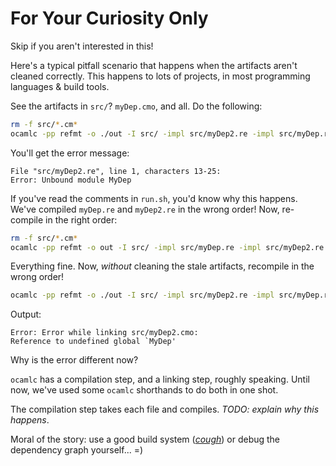 # For Your Curiosity Only

Skip if you aren't interested in this!

Here's a typical pitfall scenario that happens when the artifacts aren't cleaned correctly. This happens to lots of projects, in most programming languages & build tools.

See the artifacts in `src/`? `myDep.cmo`, and all. Do the following:

```sh
rm -f src/*.cm*
ocamlc -pp refmt -o ./out -I src/ -impl src/myDep2.re -impl src/myDep.re -impl src/test.re
```

You'll get the error message:

```
File "src/myDep2.re", line 1, characters 13-25:
Error: Unbound module MyDep
```

If you've read the comments in `run.sh`, you'd know why this happens. We've compiled `myDep.re` and `myDep2.re` in the wrong order! Now, re-compile in the right order:

```sh
rm -f src/*.cm*
ocamlc -pp refmt -o out -I src/ -impl src/myDep.re -impl src/myDep2.re -impl src/test.re
```

Everything fine. Now, *without* cleaning the stale artifacts, recompile in the wrong order!

```sh
ocamlc -pp refmt -o ./out -I src/ -impl src/myDep2.re -impl src/myDep.re -impl src/test.re
```

Output:

```
Error: Error while linking src/myDep2.cmo:
Reference to undefined global `MyDep'
```

Why is the error different now?

`ocamlc` has a compilation step, and a linking step, roughly speaking. Until now, we've used some `ocamlc` shorthands to do both in one shot.

The compilation step takes each file and compiles. *TODO: explain why this happens*.

Moral of the story: use a good build system ([*cough*](https://github.com/reasonml/rebel)) or debug the dependency graph yourself... =)
